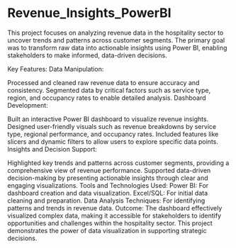 # Revenue_Insights_PowerBI
This project focuses on analyzing revenue data in the hospitality sector to uncover trends and patterns across customer segments. The primary goal was to transform raw data into actionable insights using Power BI, enabling stakeholders to make informed, data-driven decisions.

Key Features:
Data Manipulation:

Processed and cleaned raw revenue data to ensure accuracy and consistency.
Segmented data by critical factors such as service type, region, and occupancy rates to enable detailed analysis.
Dashboard Development:

Built an interactive Power BI dashboard to visualize revenue insights.
Designed user-friendly visuals such as revenue breakdowns by service type, regional performance, and occupancy rates.
Included features like slicers and dynamic filters to allow users to explore specific data points.
Insights and Decision Support:

Highlighted key trends and patterns across customer segments, providing a comprehensive view of revenue performance.
Supported data-driven decision-making by presenting actionable insights through clear and engaging visualizations.
Tools and Technologies Used:
Power BI: For dashboard creation and data visualization.
Excel/SQL: For initial data cleaning and preparation.
Data Analysis Techniques: For identifying patterns and trends in revenue data.
Outcome:
The dashboard effectively visualized complex data, making it accessible for stakeholders to identify opportunities and challenges within the hospitality sector. This project demonstrates the power of data visualization in supporting strategic decisions.
